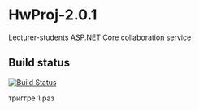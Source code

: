# HwProj-2.0.1
Lecturer-students ASP.NET Core collaboration service

## Build status
[![Build Status](https://travis-ci.org/InteIIigeNET/HwProj-2.0.1.svg?branch=master)](https://travis-ci.org/InteIIigeNET/HwProj-2.0.1)

триггре 1 раз